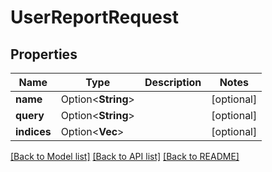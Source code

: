 # UserReportRequest

## Properties

Name | Type | Description | Notes
------------ | ------------- | ------------- | -------------
**name** | Option<**String**> |  | [optional]
**query** | Option<**String**> |  | [optional]
**indices** | Option<**Vec<String>**> |  | [optional]

[[Back to Model list]](../README.md#documentation-for-models) [[Back to API list]](../README.md#documentation-for-api-endpoints) [[Back to README]](../README.md)


